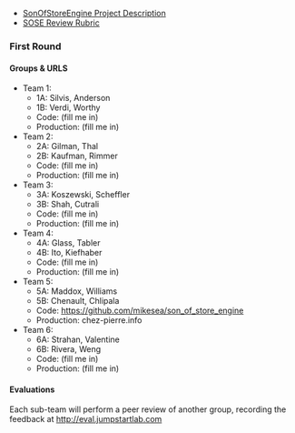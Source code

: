 * [SonOfStoreEngine Project Description](http://tutorials.jumpstartlab.com/projects/son_of_store_engine.html)
* [SOSE Review Rubric](http://tutorials.jumpstartlab.com/projects/son_of_store_engine_code_review_rubric.html)

### First Round

#### Groups & URLS

* Team 1:
  * 1A: Silvis, Anderson
  * 1B: Verdi, Worthy
  * Code: (fill me in)
  * Production: (fill me in)
* Team 2:
  * 2A: Gilman, Thal
  * 2B: Kaufman, Rimmer
  * Code: (fill me in)
  * Production: (fill me in)
* Team 3:
  * 3A: Koszewski, Scheffler
  * 3B: Shah, Cutrali
  * Code: (fill me in)
  * Production: (fill me in)
* Team 4:
  * 4A: Glass, Tabler
  * 4B: Ito, Kiefhaber
  * Code: (fill me in)
  * Production: (fill me in)
* Team 5: 
  * 5A: Maddox, Williams
  * 5B: Chenault, Chlipala
  * Code: https://github.com/mikesea/son_of_store_engine
  * Production: chez-pierre.info
* Team 6:
  * 6A: Strahan, Valentine
  * 6B: Rivera, Weng
  * Code: (fill me in)
  * Production: (fill me in)

#### Evaluations

Each sub-team will perform a peer review of another group, recording the feedback at http://eval.jumpstartlab.com

